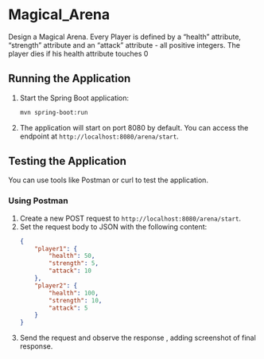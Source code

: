 # Magical_Arena
Design a Magical Arena. Every Player is defined by a “health” attribute, “strength” attribute and an “attack” attribute - all positive integers. The player dies if his health attribute touches 0

## Running the Application

1. Start the Spring Boot application:
    ```sh
    mvn spring-boot:run
    ```

2. The application will start on port 8080 by default. You can access the endpoint at `http://localhost:8080/arena/start`.

## Testing the Application

You can use tools like Postman or curl to test the application.

### Using Postman
1. Create a new POST request to `http://localhost:8080/arena/start`.
2. Set the request body to JSON with the following content:
    ```json
    {
        "player1": {
            "health": 50,
            "strength": 5,
            "attack": 10
        },
        "player2": {
            "health": 100,
            "strength": 10,
            "attack": 5
        }
    }
    ```
3. Send the request and observe the response , adding screenshot of final response.
